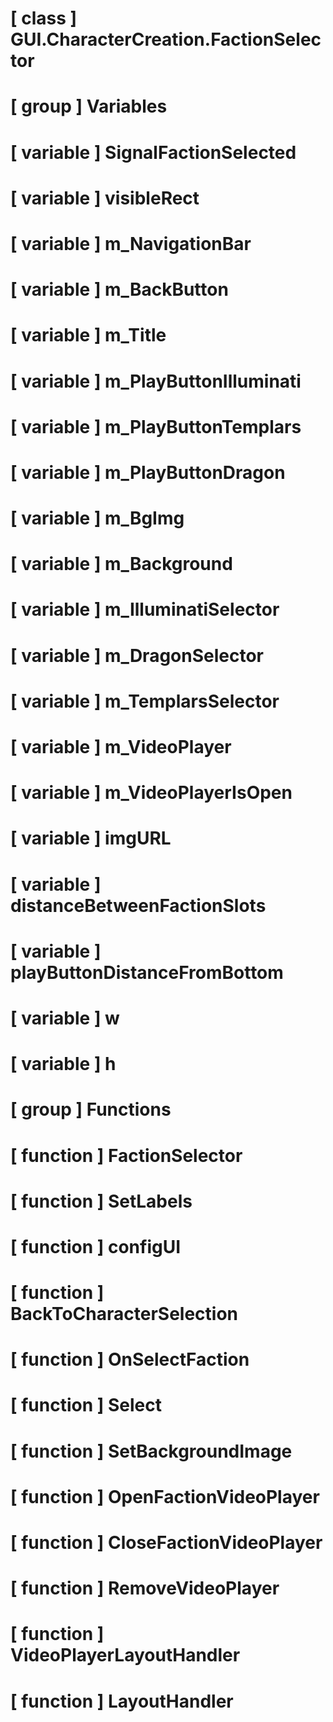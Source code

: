 # [ class ] GUI.CharacterCreation.FactionSelector

# [ group ] Variables

# [ variable ] SignalFactionSelected

# [ variable ] visibleRect

# [ variable ] m_NavigationBar

# [ variable ] m_BackButton

# [ variable ] m_Title

# [ variable ] m_PlayButtonIlluminati

# [ variable ] m_PlayButtonTemplars

# [ variable ] m_PlayButtonDragon

# [ variable ] m_BgImg

# [ variable ] m_Background

# [ variable ] m_IlluminatiSelector

# [ variable ] m_DragonSelector

# [ variable ] m_TemplarsSelector

# [ variable ] m_VideoPlayer

# [ variable ] m_VideoPlayerIsOpen

# [ variable ] imgURL

# [ variable ] distanceBetweenFactionSlots

# [ variable ] playButtonDistanceFromBottom

# [ variable ] w

# [ variable ] h

# [ group ] Functions

# [ function ] FactionSelector

# [ function ] SetLabels

# [ function ] configUI

# [ function ] BackToCharacterSelection

# [ function ] OnSelectFaction

# [ function ] Select

# [ function ] SetBackgroundImage

# [ function ] OpenFactionVideoPlayer

# [ function ] CloseFactionVideoPlayer

# [ function ] RemoveVideoPlayer

# [ function ] VideoPlayerLayoutHandler

# [ function ] LayoutHandler

